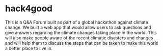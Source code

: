 hack4good
=========

This is a Q&A Forum built as part of a global hackathon against climate change.
We built a web app that would allow users to ask questions and give answers regarding the climate changes taking place in the world.
This will also make people aware of the recent climatic disasters and changes and will help them to discuss the steps that can
be taken to make this world a better place to live in.
